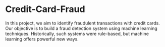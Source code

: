 # Credit-Card-Fraud
In this project, we aim to identify fraudulent transactions with credit cards. Our objective is to build a fraud detection system using machine learning techniques. Historically, such systems were rule-based, but machine learning offers powerful new ways.
